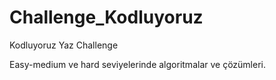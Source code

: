 # Challenge_Kodluyoruz
Kodluyoruz Yaz Challenge

Easy-medium ve hard seviyelerinde
algoritmalar ve çözümleri.
